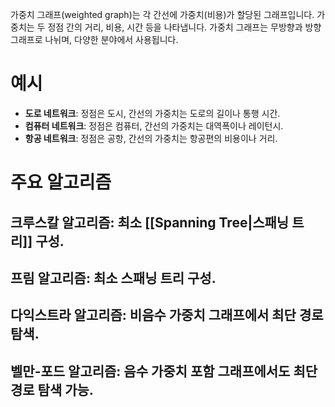 가중치 그래프(weighted graph)는 각 간선에 가중치(비용)가 할당된 그래프입니다. 가중치는 두 정점 간의 거리, 비용, 시간 등을 나타냅니다. 가중치 그래프는 무방향과 방향 그래프로 나뉘며, 다양한 분야에서 사용됩니다.
# 예시
- **도로 네트워크**: 정점은 도시, 간선의 가중치는 도로의 길이나 통행 시간.
- **컴퓨터 네트워크**: 정점은 컴퓨터, 간선의 가중치는 대역폭이나 레이턴시.
- **항공 네트워크**: 정점은 공항, 간선의 가중치는 항공편의 비용이나 거리.
# 주요 알고리즘
## **크루스칼 알고리즘**: 최소 [[Spanning Tree|스패닝 트리]] 구성.
## **프림 알고리즘**: 최소 스패닝 트리 구성.
## **다익스트라 알고리즘**: 비음수 가중치 그래프에서 최단 경로 탐색.
## **벨만-포드 알고리즘**: 음수 가중치 포함 그래프에서도 최단 경로 탐색 가능.